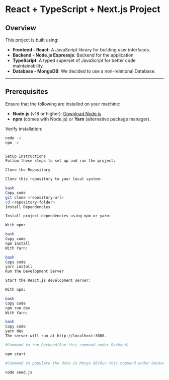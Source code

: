 # React + TypeScript + Next.js Project

## Overview

This project is built using:
- **Frontend - React**: A JavaScript library for building user interfaces.
- **Backend - Node.js Expressjs**: Backend for the application
- **TypeScript**: A typed superset of JavaScript for better code maintainability.
- **Database - MongoDB**: We decided to use a non-relational Database.

---

## Prerequisites

Ensure that the following are installed on your machine:

- **Node.js** (v18 or higher): [Download Node.js](https://nodejs.org/)
- **npm** (comes with Node.js) or **Yarn** (alternative package manager).

Verify installation:

```bash
node -v
npm -v


Setup Instructions
Follow these steps to set up and run the project:

Clone the Repository

Clone this repository to your local system:

bash
Copy code
git clone <repository-url>
cd <repository-folder>
Install Dependencies

Install project dependencies using npm or yarn:

With npm:

bash
Copy code
npm install
With Yarn:

bash
Copy code
yarn install
Run the Development Server

Start the React.js development server:

With npm:

bash
Copy code
npm run dev
With Yarn:

bash
Copy code
yarn dev
The server will run at http://localhost:3000.

#Command to run Backend(Run this command under Backend)

npm start

#Command to populate the data in Mongo DB(Run this command under Backend)

node seed.js
